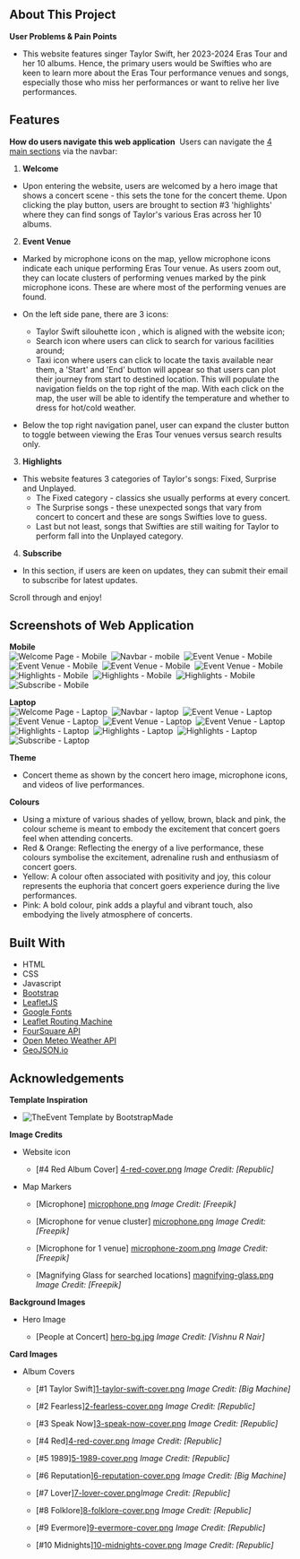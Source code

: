 ## About This Project
**User Problems & Pain Points**
* This website features singer Taylor Swift, her 2023-2024 Eras Tour and her 10 albums. Hence, the primary users would be Swifties who are keen to learn more about the Eras Tour performance venues and songs, especially those who miss her performances or want to relive her live performances.

## Features
**How do users navigate this web application**&nbsp;
Users can navigate the <u>4 main sections</u> via the navbar:
1. **Welcome**
- Upon entering the website, users are welcomed by a hero image that shows a concert scene - this sets the tone for the concert theme. Upon clicking the play button, users are brought to section #3 'highlights' where they can find songs of Taylor's various Eras across her 10 albums.

2. **Event Venue**
- Marked by microphone icons on the map, yellow microphone icons indicate each unique performing Eras Tour venue. 
As users zoom out, they can locate clusters of performing venues marked by the pink microphone icons. These are where most of the performing venues are found.

- On the left side pane, there are 3 icons: 
   * Taylor Swift silouhette icon , which is aligned with the website icon;
   * Search icon where users can click to search for various facilities around; 
   * Taxi icon where users can click to locate the taxis available near them, a 'Start' and 'End' button will appear so that users can plot their journey from start to destined location. This will populate the navigation fields on the top right of the map. With each click on the map, the user will be able to identify the temperature and whether to dress for hot/cold weather.
   
- Below the top right navigation panel, user can expand the cluster button to toggle between viewing the Eras Tour venues versus search results only.


3. **Highlights**
- This website features 3 categories of Taylor's songs: Fixed, Surprise and Unplayed.
    * The Fixed category - classics she usually performs at every concert.
    * The Surprise songs - these unexpected songs that vary from concert to concert and these are songs Swifties love to guess.
    * Last but not least, songs that Swifties are still waiting for Taylor to perform fall into the Unplayed category.

4. **Subscribe**
- In this section, if users are keen on updates, they can submit their email to subscribe for latest updates.
    
Scroll through and enjoy!

## Screenshots of Web Application
**Mobile**\
![Welcome Page - Mobile](assets/img/screen-shots/mobile/1.%20mobile-welcome.png)&nbsp;
![Navbar - mobile](assets/img/screen-shots/mobile/2.%20mobile-navbar.png)&nbsp;
![Event Venue - Mobile](assets/img/screen-shots/mobile/3.%20mobile-event-venue-venue-markers.png)&nbsp;
![Event Venue - Mobile](assets/img/screen-shots/mobile/3.%20mobile-event-venue-user-route-taxi-weather.png)&nbsp;
![Event Venue - Mobile](assets/img/screen-shots/mobile/3.%20mobile-event-venue-search-location-function.png)&nbsp;
![Event Venue - Mobile](assets/img/screen-shots/mobile/3.%20mobile-event-venue-search-location-result.png)&nbsp;
![Highlights - Mobile](assets/img/screen-shots/mobile/4.%20mobile-highlights.png)&nbsp;
![Highlights - Mobile](assets/img/screen-shots/mobile/4.%20mobile-highlights-songs.png)&nbsp;
![Highlights - Mobile](assets/img/screen-shots/mobile/4.%20mobile-highlights-songs-videos.png)&nbsp;
![Subscribe - Mobile](assets/img/screen-shots/mobile/5.%20mobile-subscribe.png)&nbsp;
   
    
**Laptop**\
![Welcome Page - Laptop](assets/img/screen-shots/laptop/1.%20laptop-welcome.png)&nbsp;
![Navbar - laptop](assets/img/screen-shots/laptop/2.%20laptop-navbar.png)&nbsp;
![Event Venue - Laptop](assets/img/screen-shots/laptop/3.%20laptop-event-venue-venue-markers.png)&nbsp;
![Event Venue - Laptop](assets/img/screen-shots/laptop/3.%20laptop-event-venue-user-route-taxi-weather.png)&nbsp;
![Event Venue - Laptop](assets/img/screen-shots/laptop/3.%20laptop-event-venue-search-location-function.png)&nbsp;
![Event Venue - Laptop](assets/img/screen-shots/laptop/3.%20laptop-event-venue-search-location-result.png)&nbsp;
![Highlights - Laptop](assets/img/screen-shots/laptop/4.%20laptop-highlights.png)&nbsp;
![Highlights - Laptop](assets/img/screen-shots/laptop/4.%20laptop-highlights-songs.png)&nbsp;
![Highlights - Laptop](assets/img/screen-shots/laptop/4.%20laptop-highlights-songs-videos.png)&nbsp;
![Subscribe - Laptop](assets/img/screen-shots/laptop/5.%20laptop-subscribe.png)&nbsp;

**Theme**
* Concert theme as shown by the concert hero image, microphone icons, and videos of live performances.

**Colours**
* Using a mixture of various shades of yellow, brown, black and pink, the colour scheme is meant to embody the excitement that concert goers feel when attending concerts. 
* Red & Orange: Reflecting the energy of a live performance, these colours symbolise the excitement, adrenaline rush and enthusiasm of concert goers. 
* Yellow: A colour often associated with positivity and joy, this colour represents the euphoria that concert goers experience during the live performances.
* Pink: A bold colour, pink adds a playful and vibrant touch, also embodying the lively atmosphere of concerts.

## Built With
* HTML
* CSS
* Javascript
* [Bootstrap](https://getbootstrap.com)
* [LeafletJS](https://leafletjs.com/) 
* [Google Fonts](https://fonts.googleapis.com)
* [Leaflet Routing Machine](https://www.liedman.net/leaflet-routing-machine/)
* [FourSquare API](https://foursquare.com/developers/home)
* [Open Meteo Weather API](https://open-meteo.com/)
* [GeoJSON.io](https://geojson.io/)


## Acknowledgements
**Template Inspiration**
* ![TheEvent Template by BootstrapMade](https://bootstrapmade.com/theevent-conference-event-bootstrap-template/)

**Image Credits**
- Website icon

    - [#4 Red Album Cover] [4-red-cover.png](https://en.wikipedia.org/wiki/Red_(Taylor%27s_Version)) *Image Credit: [Republic]*


- Map Markers

    - [Microphone] [microphone.png](https://www.flaticon.com/free-icons/microphone) *Image Credit: [Freepik]*

    - [Microphone for venue cluster] [microphone.png](https://www.flaticon.com/free-icons/microphone) *Image Credit: [Freepik]*

    - [Microphone for 1 venue] [microphone-zoom.png](https://www.flaticon.com/free-icons/microphone) *Image Credit: [Freepik]*

    - [Magnifying Glass for searched locations] [magnifying-glass.png](https://www.flaticon.com/free-icons/magnifying-glass) *Image Credit: [Freepik]*


**Background Images**
- Hero Image

    - [People at Concert] [hero-bg.jpg](https://www.pexels.com/photo/people-at-concert-1105666/) *Image Credit: [Vishnu R Nair]*

**Card Images**
- Album Covers

    - [#1 Taylor Swift][1-taylor-swift-cover.png](https://en.wikipedia.org/wiki/Taylor_Swift_(album)) *Image Credit: [Big Machine]*

    - [#2 Fearless][2-fearless-cover.png](https://en.wikipedia.org/wiki/Fearless_(Taylor%27s_Version)) *Image Credit: [Republic]*

    - [#3 Speak Now][3-speak-now-cover.png](https://en.wikipedia.org/wiki/Speak_Now_(Taylor%27s_Version)) *Image Credit: [Republic]*

    - [#4 Red][4-red-cover.png](https://en.wikipedia.org/wiki/Red_(Taylor%27s_Version)) *Image Credit: [Republic]*

    - [#5 1989][5-1989-cover.png](https://en.wikipedia.org/wiki/1989_(Taylor%27s_Version)) *Image Credit: [Republic]*

    - [#6 Reputation][6-reputation-cover.png](https://en.wikipedia.org/wiki/Reputation_(album)) *Image Credit: [Big Machine]*

    - [#7 Lover][7-lover-cover.png](https://en.wikipedia.org/wiki/Lover_(album))*Image Credit: [Republic]*

    - [#8 Folklore][8-folklore-cover.png](https://en.wikipedia.org/wiki/Folklore_(Taylor_Swift_album)) *Image Credit: [Republic]*

    - [#9 Evermore][9-evermore-cover.png](https://en.wikipedia.org/wiki/Evermore_(Taylor_Swift_album)) *Image Credit: [Republic]*

    - [#10 Midnights][10-midnights-cover.png](https://en.wikipedia.org/wiki/Midnights) *Image Credit: [Republic]*



